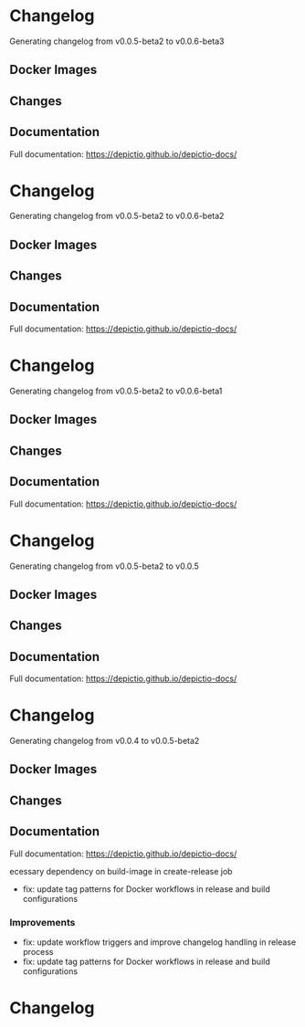 # Changelog

Generating changelog from v0.0.5-beta2 to v0.0.6-beta3
## Docker Images


## Changes


## Documentation
Full documentation: https://depictio.github.io/depictio-docs/

# Changelog

Generating changelog from v0.0.5-beta2 to v0.0.6-beta2
## Docker Images


## Changes


## Documentation
Full documentation: https://depictio.github.io/depictio-docs/

# Changelog

Generating changelog from v0.0.5-beta2 to v0.0.6-beta1
## Docker Images


## Changes


## Documentation
Full documentation: https://depictio.github.io/depictio-docs/

# Changelog

Generating changelog from v0.0.5-beta2 to v0.0.5
## Docker Images


## Changes


## Documentation
Full documentation: https://depictio.github.io/depictio-docs/

# Changelog

Generating changelog from v0.0.4 to v0.0.5-beta2
## Docker Images


## Changes


## Documentation
Full documentation: https://depictio.github.io/depictio-docs/

ecessary dependency on build-image in create-release job
* fix: update tag patterns for Docker workflows in release and build configurations

### Improvements

* fix: update workflow triggers and improve changelog handling in release process
* fix: update tag patterns for Docker workflows in release and build configurations

# Changelog
